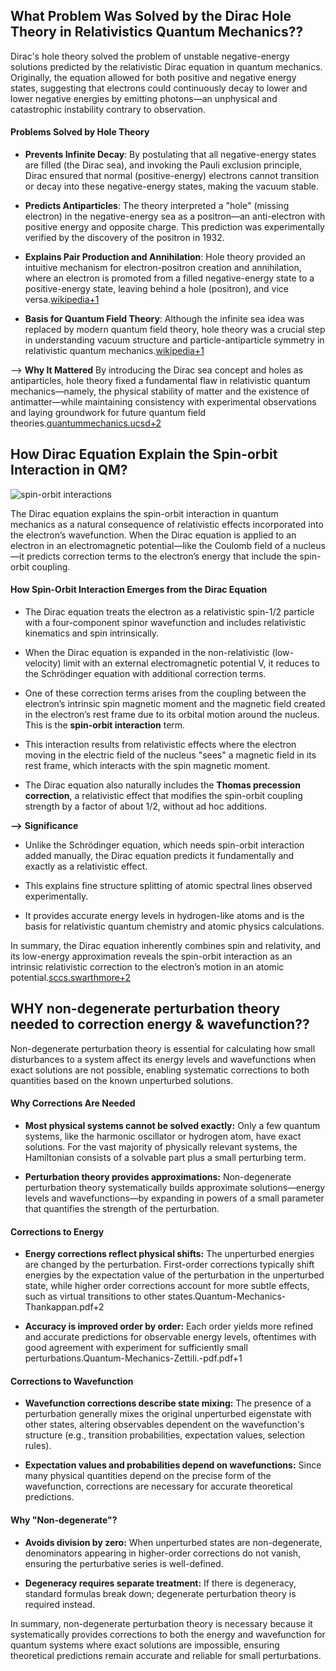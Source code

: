 ## What Problem Was Solved by the Dirac Hole Theory in Relativistics Quantum Mechanics??

Dirac's hole theory solved the problem of unstable negative-energy solutions predicted by the relativistic Dirac equation in quantum mechanics. Originally, the equation allowed for both positive and negative energy states, suggesting that electrons could continuously decay to lower and lower negative energies by emitting photons—an unphysical and catastrophic instability contrary to observation.
#### Problems Solved by Hole Theory
- **Prevents Infinite Decay**: By postulating that all negative-energy states are filled (the Dirac sea), and invoking the Pauli exclusion principle, Dirac ensured that normal (positive-energy) electrons cannot transition or decay into these negative-energy states, making the vacuum stable.
    
- **Predicts Antiparticles**: The theory interpreted a "hole" (missing electron) in the negative-energy sea as a positron—an anti-electron with positive energy and opposite charge. This prediction was experimentally verified by the discovery of the positron in 1932.
- **Explains Pair Production and Annihilation**: Hole theory provided an intuitive mechanism for electron-positron creation and annihilation, where an electron is promoted from a filled negative-energy state to a positive-energy state, leaving behind a hole (positron), and vice versa.[wikipedia+1](https://en.wikipedia.org/wiki/Dirac_hole_theory)
- **Basis for Quantum Field Theory**: Although the infinite sea idea was replaced by modern quantum field theory, hole theory was a crucial step in understanding vacuum structure and particle-antiparticle symmetry in relativistic quantum mechanics.[wikipedia+1](https://en.wikipedia.org/wiki/Dirac_equation)

-->  **Why It Mattered**
By introducing the Dirac sea concept and holes as antiparticles, hole theory fixed a fundamental flaw in relativistic quantum mechanics—namely, the physical stability of matter and the existence of antimatter—while maintaining consistency with experimental observations and laying groundwork for future quantum field theories.[quantummechanics.ucsd+2](https://quantummechanics.ucsd.edu/ph130a/130_notes/node490.html)

## How Dirac Equation Explain the Spin-orbit Interaction in QM?
![spin-orbit interactions](https://cdn2.slideserve.com/4446910/slide1-n.jpg)

The Dirac equation explains the spin-orbit interaction in quantum mechanics as a natural consequence of relativistic effects incorporated into the electron’s wavefunction. When the Dirac equation is applied to an electron in an electromagnetic potential—like the Coulomb field of a nucleus—it predicts correction terms to the electron’s energy that include the spin-orbit coupling.
#### How Spin-Orbit Interaction Emerges from the Dirac Equation
- The Dirac equation treats the electron as a relativistic spin-1/2 particle with a four-component spinor wavefunction and includes relativistic kinematics and spin intrinsically.
    
- When the Dirac equation is expanded in the non-relativistic (low-velocity) limit with an external electromagnetic potential V, it reduces to the Schrödinger equation with additional correction terms.
    
- One of these correction terms arises from the coupling between the electron’s intrinsic spin magnetic moment and the magnetic field created in the electron’s rest frame due to its orbital motion around the nucleus. This is the **spin-orbit interaction** term.
    
- This interaction results from relativistic effects where the electron moving in the electric field of the nucleus "sees" a magnetic field in its rest frame, which interacts with the spin magnetic moment.
    
- The Dirac equation also naturally includes the **Thomas precession correction**, a relativistic effect that modifies the spin-orbit coupling strength by a factor of about 1/2, without ad hoc additions.

**-->** **Significance**
- Unlike the Schrödinger equation, which needs spin-orbit interaction added manually, the Dirac equation predicts it fundamentally and exactly as a relativistic effect.
    
- This explains fine structure splitting of atomic spectral lines observed experimentally.
    
- It provides accurate energy levels in hydrogen-like atoms and is the basis for relativistic quantum chemistry and atomic physics calculations.

In summary, the Dirac equation inherently combines spin and relativity, and its low-energy approximation reveals the spin-orbit interaction as an intrinsic relativistic correction to the electron’s motion in an atomic potential.[sccs.swarthmore+2](https://www.sccs.swarthmore.edu/users/02/lisal/physics/presentations/so.pdf)

## WHY non-degenerate perturbation theory needed to correction energy & wavefunction??
Non-degenerate perturbation theory is essential for calculating how small disturbances to a system affect its energy levels and wavefunctions when exact solutions are not possible, enabling systematic corrections to both quantities based on the known unperturbed solutions.
#### Why Corrections Are Needed
- **Most physical systems cannot be solved exactly:** Only a few quantum systems, like the harmonic oscillator or hydrogen atom, have exact solutions. For the vast majority of physically relevant systems, the Hamiltonian consists of a solvable part plus a small perturbing term.
    
- **Perturbation theory provides approximations:** Non-degenerate perturbation theory systematically builds approximate solutions—energy levels and wavefunctions—by expanding in powers of a small parameter that quantifies the strength of the perturbation.
#### Corrections to Energy
- **Energy corrections reflect physical shifts:** The unperturbed energies are changed by the perturbation. First-order corrections typically shift energies by the expectation value of the perturbation in the unperturbed state, while higher order corrections account for more subtle effects, such as virtual transitions to other states.Quantum-Mechanics-Thankappan.pdf+2
    
- **Accuracy is improved order by order:** Each order yields more refined and accurate predictions for observable energy levels, oftentimes with good agreement with experiment for sufficiently small perturbations.Quantum-Mechanics-Zettili.-pdf.pdf+1
    
#### Corrections to Wavefunction
- **Wavefunction corrections describe state mixing:** The presence of a perturbation generally mixes the original unperturbed eigenstate with other states, altering observables dependent on the wavefunction's structure (e.g., transition probabilities, expectation values, selection rules).
    
- **Expectation values and probabilities depend on wavefunctions:** Since many physical quantities depend on the precise form of the wavefunction, corrections are necessary for accurate theoretical predictions.
    
#### Why "Non-degenerate"?
- **Avoids division by zero:** When unperturbed states are non-degenerate, denominators appearing in higher-order corrections do not vanish, ensuring the perturbative series is well-defined.

- **Degeneracy requires separate treatment:** If there is degeneracy, standard formulas break down; degenerate perturbation theory is required instead.

In summary, non-degenerate perturbation theory is necessary because it systematically provides corrections to both the energy and wavefunction for quantum systems where exact solutions are impossible, ensuring theoretical predictions remain accurate and reliable for small perturbations.